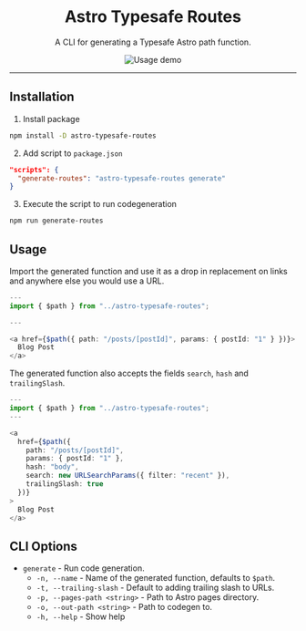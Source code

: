 <h1 align="center">Astro Typesafe Routes</h1>
<p align="center">A CLI for generating a Typesafe Astro path function.</p>

<div align="center">
  <img src="https://i.imgur.com/Hc32hhK.gif" alt="Usage demo">
</div>


---

## Installation
1. Install package
```sh
npm install -D astro-typesafe-routes
```
2. Add script to `package.json`
```json
"scripts": {
  "generate-routes": "astro-typesafe-routes generate"
}
```
3. Execute the script to run codegeneration
```sh
npm run generate-routes
```

## Usage
Import the generated function and use it as a drop in replacement on links and anywhere else you would use a URL.
```typescript
---
import { $path } from "../astro-typesafe-routes";

---

<a href={$path({ path: "/posts/[postId]", params: { postId: "1" } })}>
  Blog Post
</a>
```

The generated function also accepts the fields `search`, `hash` and `trailingSlash`.

```typescript
---
import { $path } from "../astro-typesafe-routes";
---

<a
  href={$path({
    path: "/posts/[postId]",
    params: { postId: "1" },
    hash: "body",
    search: new URLSearchParams({ filter: "recent" }),
    trailingSlash: true
  })}
>
  Blog Post
</a>

```

## CLI Options
- `generate` - Run code generation.
  - `-n, --name` - Name of the generated function, defaults to `$path`. 
  - `-t, --trailing-slash` - Default to adding trailing slash to URLs.
  - `-p, --pages-path <string>` - Path to Astro pages directory.
  - `-o, --out-path <string>` - Path to codegen to.
  - `-h, --help` - Show help
